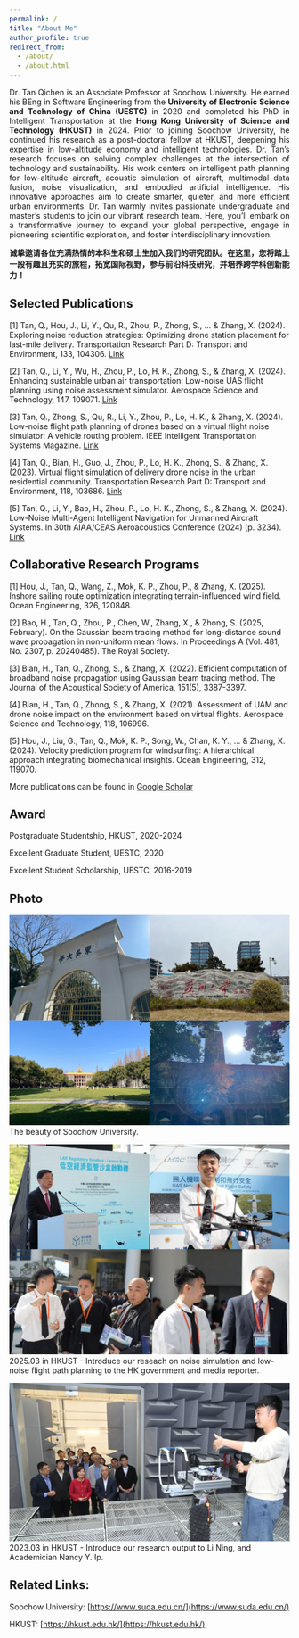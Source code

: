 ```yaml
---
permalink: /
title: "About Me"
author_profile: true
redirect_from: 
  - /about/
  - /about.html
---
```

<div style="text-align: justify;">
Dr. Tan Qichen is an Associate Professor at Soochow University. He earned his BEng in Software Engineering from the <strong>University of Electronic Science and Technology of China (UESTC)</strong> in 2020 and completed his PhD in Intelligent Transportation at the <strong>Hong Kong University of Science and Technology (HKUST)</strong> in 2024. Prior to joining Soochow University, he continued his research as a post-doctoral fellow at HKUST, deepening his expertise in low-altitude economy and intelligent technologies. Dr. Tan’s research focuses on solving complex challenges at the intersection of technology and sustainability. His work centers on intelligent path planning for low-altitude aircraft, acoustic simulation of aircraft, multimodal data fusion, noise visualization, and embodied artificial intelligence. His innovative approaches aim to create smarter, quieter, and more efficient urban environments. Dr. Tan warmly invites passionate undergraduate and master’s students to join our vibrant research team. Here, you’ll embark on a transformative journey to expand your global perspective, engage in pioneering scientific exploration, and foster interdisciplinary innovation.

<strong>诚挚邀请各位充满热情的本科生和硕士生加入我们的研究团队。在这里，您将踏上一段有趣且充实的旅程，拓宽国际视野，参与前沿科技研究，并培养跨学科创新能力！</strong>
</div>


Selected Publications
------
[1] Tan, Q., Hou, J., Li, Y., Qu, R., Zhou, P., Zhong, S., ... & Zhang, X. (2024). Exploring noise reduction strategies: Optimizing drone station placement for last-mile delivery. Transportation Research Part D: Transport and Environment, 133, 104306. [Link](https://www.sciencedirect.com/science/article/pii/S1361920924002633)

[2] Tan, Q., Li, Y., Wu, H., Zhou, P., Lo, H. K., Zhong, S., & Zhang, X. (2024). Enhancing sustainable urban air transportation: Low-noise UAS flight planning using noise assessment simulator. Aerospace Science and Technology, 147, 109071. [Link](https://www.sciencedirect.com/science/article/pii/S1270963824002049)

[3] Tan, Q., Zhong, S., Qu, R., Li, Y., Zhou, P., Lo, H. K., & Zhang, X. (2024). Low-noise flight path planning of drones based on a virtual flight noise simulator: A vehicle routing problem. IEEE Intelligent Transportation Systems Magazine. [Link](https://ieeexplore.ieee.org/abstract/document/10540653)

[4] Tan, Q., Bian, H., Guo, J., Zhou, P., Lo, H. K., Zhong, S., & Zhang, X. (2023). Virtual flight simulation of delivery drone noise in the urban residential community. Transportation Research Part D: Transport and Environment, 118, 103686. [Link](https://www.sciencedirect.com/science/article/pii/S1361920923000834)

[5] Tan, Q., Li, Y., Bao, H., Zhou, P., Lo, H. K., Zhong, S., & Zhang, X. (2024). Low-Noise Multi-Agent Intelligent Navigation for Unmanned Aircraft Systems. In 30th AIAA/CEAS Aeroacoustics Conference (2024) (p. 3234). [Link](https://arc.aiaa.org/doi/abs/10.2514/6.2024-3234)

Collaborative Research Programs
------
[1] Hou, J., Tan, Q., Wang, Z., Mok, K. P., Zhou, P., & Zhang, X. (2025). Inshore sailing route optimization integrating terrain-influenced wind field. Ocean Engineering, 326, 120848. 

[2] Bao, H., Tan, Q., Zhou, P., Chen, W., Zhang, X., & Zhong, S. (2025, February). On the Gaussian beam tracing method for long-distance sound wave propagation in non-uniform mean flows. In Proceedings A (Vol. 481, No. 2307, p. 20240485). The Royal Society.

[3] Bian, H., Tan, Q., Zhong, S., & Zhang, X. (2022). Efficient computation of broadband noise propagation using Gaussian beam tracing method. The Journal of the Acoustical Society of America, 151(5), 3387-3397.

[4] Bian, H., Tan, Q., Zhong, S., & Zhang, X. (2021). Assessment of UAM and drone noise impact on the environment based on virtual flights. Aerospace Science and Technology, 118, 106996.

[5] Hou, J., Liu, G., Tan, Q., Mok, K. P., Song, W., Chan, K. Y., ... & Zhang, X. (2024). Velocity prediction program for windsurfing: A hierarchical approach integrating biomechanical insights. Ocean Engineering, 312, 119070.

More publications can be found in [Google Scholar](https://scholar.google.com/citations?user=Doo7G5UAAAAJ&hl=zh-CN&oi=sra)

Award
------
Postgraduate Studentship, HKUST, 2020-2024

Excellent Graduate Student, UESTC, 2020

Excellent Student Scholarship, UESTC, 2016-2019



Photo
------
![abc](/images/pt3.jpg)
The beauty of Soochow University.

![abc](/images/pt2.jpg)
2025.03 in HKUST - Introduce our reseach on noise simulation and low-noise flight path planning to the HK government and media reporter.

![abc](/images/pt1.png)
2023.03 in HKUST - Introduce our research output to Li Ning, and Academician Nancy Y. Ip.

<audio src="/images/归一.mp3"></audio>

Related Links:
------
Soochow University: [https://www.suda.edu.cn/](https://www.suda.edu.cn/)

HKUST: [https://hkust.edu.hk/](https://hkust.edu.hk/)


